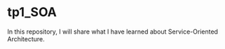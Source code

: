 # tp1_SOA
In this repository, I will share what I have learned about Service-Oriented Architecture.
